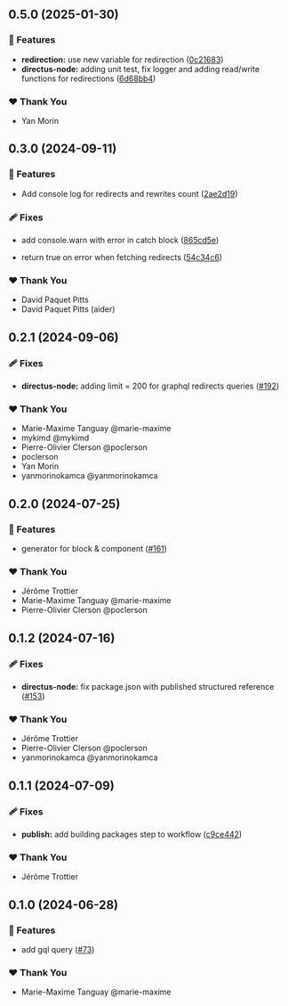 ## 0.5.0 (2025-01-30)

### 🚀 Features

- **redirection:** use new variable for redirection ([0c21683](https://github.com/OKAMca/stack/commit/0c21683))
- **directus-node:** adding unit test, fix logger and adding read/write functions for redirections ([6d68bb4](https://github.com/OKAMca/stack/commit/6d68bb4))

### ❤️ Thank You

- Yan Morin

## 0.3.0 (2024-09-11)


### 🚀 Features

- Add console log for redirects and rewrites count ([2ae2d19](https://github.com/OKAMca/stack/commit/2ae2d19))


### 🩹 Fixes

- add console.warn with error in catch block ([865cd5e](https://github.com/OKAMca/stack/commit/865cd5e))

- return true on error when fetching redirects ([54c34c6](https://github.com/OKAMca/stack/commit/54c34c6))


### ❤️  Thank You

- David Paquet Pitts
- David Paquet Pitts (aider)

## 0.2.1 (2024-09-06)


### 🩹 Fixes

- **directus-node:** adding limit = 200 for graphql redirects queries ([#192](https://github.com/OKAMca/stack/pull/192))


### ❤️  Thank You

- Marie-Maxime Tanguay @marie-maxime
- mykimd @mykimd
- Pierre-Olivier Clerson @poclerson
- poclerson
- Yan Morin
- yanmorinokamca @yanmorinokamca

## 0.2.0 (2024-07-25)


### 🚀 Features

- generator for block & component ([#161](https://github.com/OKAMca/stack/pull/161))


### ❤️  Thank You

- Jérôme Trottier
- Marie-Maxime Tanguay @marie-maxime
- Pierre-Olivier Clerson @poclerson

## 0.1.2 (2024-07-16)


### 🩹 Fixes

- **directus-node:** fix package.json with published structured reference ([#153](https://github.com/OKAMca/stack/pull/153))


### ❤️  Thank You

- Jérôme Trottier
- Pierre-Olivier Clerson @poclerson
- yanmorinokamca @yanmorinokamca

## 0.1.1 (2024-07-09)


### 🩹 Fixes

- **publish:** add building packages step to workflow ([c9ce442](https://github.com/OKAMca/stack/commit/c9ce442))


### ❤️  Thank You

- Jérôme Trottier

## 0.1.0 (2024-06-28)


### 🚀 Features

- add gql query ([#73](https://github.com/OKAMca/stack/pull/73))


### ❤️  Thank You

- Marie-Maxime Tanguay @marie-maxime